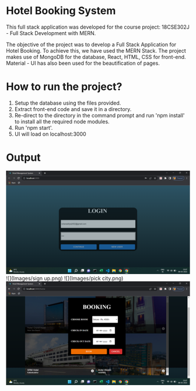 # Hotel Booking System

This full stack application was developed for the course project: 18CSE302J - Full Stack Development with MERN. 

The objective of the project was to develop a Full Stack Application for Hotel Booking. To achieve this, we have used the MERN Stack. The project makes use of MongoDB for the database, React, HTML, CSS for front-end. Material - UI has also been used for the beautification of pages.

# How to run the project?
1. Setup the database using the files provided.
2. Extract front-end code and save it in a directory. 
3. Re-direct to the directory in the command prompt and run 'npm install' to install all the required node modules. 
4. Run 'npm start'.
5. UI will load on localhost:3000

# Output

![](Images/login.png)
![](Images/sign up.png)
![](Images/pick city.png)
![](Images/booking.png)




